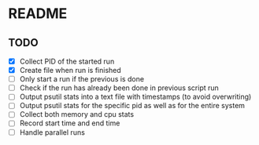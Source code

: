 # README


## TODO
 - [x] Collect PID of the started run
 - [x] Create file when run is finished
 - [ ] Only start a run if the previous is done
 - [ ] Check if the run has already been done in previous script run
 - [ ] Output psutil stats into a text file with timestamps (to avoid overwriting)
 - [ ] Output psutil stats for the specific pid as well as for the entire system
 - [ ] Collect both memory and cpu stats
 - [ ] Record start time and end time
 - [ ] Handle parallel runs
